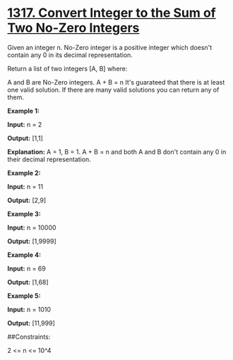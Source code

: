 # [1317. Convert Integer to the Sum of Two No-Zero Integers](https://leetcode-cn.com/problems/convert-integer-to-the-sum-of-two-no-zero-integers/)

Given an integer n. No-Zero integer is a positive integer which doesn't contain any 0 in its decimal representation.

Return a list of two integers [A, B] where:

A and B are No-Zero integers.
A + B = n
It's guarateed that there is at least one valid solution. If there are many valid solutions you can return any of them.

 

**Example 1:**

**Input:** n = 2

**Output:** [1,1]

**Explanation:** A = 1, B = 1. A + B = n and both A and B don't contain any 0 in their decimal representation.

**Example 2:**

**Input:** n = 11

**Output:** [2,9]

**Example 3:**

**Input:** n = 10000

**Output:** [1,9999]

**Example 4:**

**Input:** n = 69

**Output:** [1,68]

**Example 5:**

**Input:** n = 1010

**Output:** [11,999]
 

##Constraints:

2 <= n <= 10^4